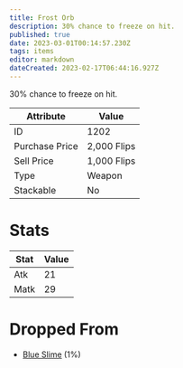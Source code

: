 ```yaml
---
title: Frost Orb
description: 30% chance to freeze on hit.
published: true
date: 2023-03-01T00:14:57.230Z
tags: items
editor: markdown
dateCreated: 2023-02-17T06:44:16.927Z
---
```


30% chance to freeze on hit.

|Attribute|Value|
|-|-|
|ID|1202|
|Purchase Price|2,000 Flips|
|Sell Price|1,000 Flips|
|Type|Weapon|
|Stackable|No|

# Stats
|Stat|Value|
|-|-|
|Atk|21|
|Matk|29|

# Dropped From
 * [Blue Slime](/monsters/blue-slime) (1%)
